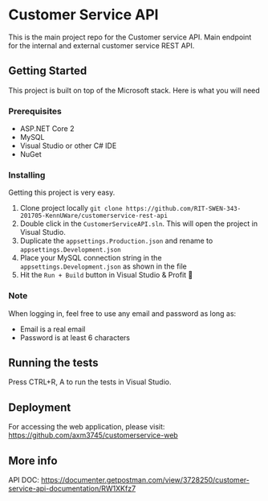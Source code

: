 # Customer Service API

This is the main project repo for the Customer service API. Main endpoint for the internal and external customer service REST API.

## Getting Started

This project is built on top of the Microsoft stack. Here is what you will need

### Prerequisites

- ASP.NET Core 2
- MySQL
- Visual Studio or other C# IDE
- NuGet

### Installing

Getting this project is very easy.

1. Clone project locally `git clone https://github.com/RIT-SWEN-343-201705-KennUWare/customerservice-rest-api`
2. Double click in the `CustomerServiceAPI.sln`. This will open the project in Visual Studio.
3. Duplicate the `appsettings.Production.json` and rename to `appsettings.Development.json`
4. Place your MySQL connection string in the `appsettings.Development.json` as shown in the file
5. Hit the `Run + Build` button in Visual Studio & Profit 🎁

### Note

When logging in, feel free to use any email and password as long as:
  - Email is a real email 
  - Password is at least 6 characters

## Running the tests
Press CTRL+R, A to run the tests in Visual Studio.


## Deployment

For accessing the web application, please visit:
https://github.com/axm3745/customerservice-web

## More info

API DOC: https://documenter.getpostman.com/view/3728250/customer-service-api-documentation/RW1XKfz7
